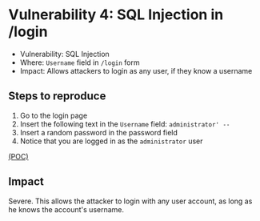 # Vulnerability 4: SQL Injection in /login

- Vulnerability: SQL Injection
- Where: `Username` field in `/login` form
- Impact: Allows attackers to login as any user, if they know a username

## Steps to reproduce

1. Go to the login page
2. Insert the following text in the `Username` field: `administrator' -- `
3. Insert a random password in the password field
4. Notice that you are logged in as the `administrator` user

[(POC)](vuln5.py)

## Impact

Severe. This allows the attacker to login with any user account, as long as he knows the account's username.
